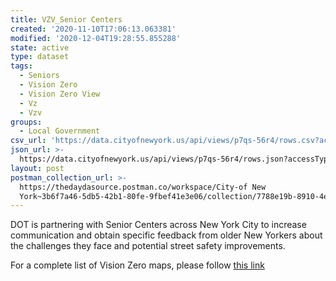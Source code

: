 ```yaml
---
title: VZV_Senior Centers
created: '2020-11-10T17:06:13.063381'
modified: '2020-12-04T19:28:55.855288'
state: active
type: dataset
tags:
  - Seniors
  - Vision Zero
  - Vision Zero View
  - Vz
  - Vzv
groups:
  - Local Government
csv_url: 'https://data.cityofnewyork.us/api/views/p7qs-56r4/rows.csv?accessType=DOWNLOAD'
json_url: >-
  https://data.cityofnewyork.us/api/views/p7qs-56r4/rows.json?accessType=DOWNLOAD
layout: post
postman_collection_url: >-
  https://thedaydasource.postman.co/workspace/City-of New
  York~3b6f7a46-5db5-42b1-80fe-9fbef41e3e06/collection/7788e19b-8910-4ed4-a949-5e6c98792b50
---
```

DOT is partnering with Senior Centers across New York City to increase communication and obtain specific feedback from older New Yorkers about the challenges they face and potential street safety improvements.

For a complete list of Vision Zero maps, please follow <a href="https://data.cityofnewyork.us/browse?q=vzv&sortBy=last_modified&utf8=%E2%9C%93">this link</a>
